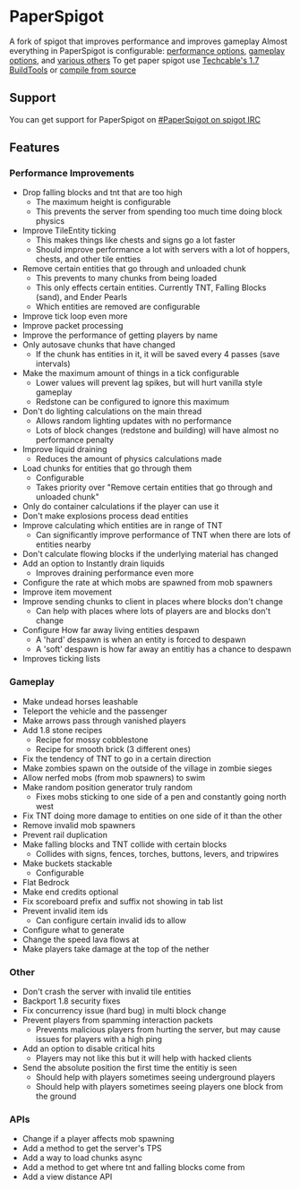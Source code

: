 PaperSpigot
============
A fork of spigot that improves performance and improves gameplay
Almost everything in PaperSpigot is configurable: [performance options](config/performance.md), [gameplay options](config/gameplay.md), and [various others](config/other.md)
To get paper spigot use [Techcable's 1.7 BuildTools](building.md#buildtools) or [compile from source](building.md#source)

## Support
You can get support for PaperSpigot on [#PaperSpigot on spigot IRC](http://irc.spi.gt/iris/?channels=PaperSpigot)

## Features

### Performance Improvements
- Drop falling blocks and tnt that are too high
    - The maximum height is configurable
    - This prevents the server from spending too much time doing block physics
- Improve TileEntity ticking
    - This makes things like chests and signs go a lot faster
    - Should improve performance a lot with servers with a lot of hoppers, chests, and other tile entties
- Remove certain entities that go through and unloaded chunk
    - This prevents to many chunks from being loaded
    - This only effects certain entities. Currently TNT, Falling Blocks (sand), and Ender Pearls
    - Which entities are removed are configurable
- Improve tick loop even more
- Improve packet processing
- Improve the performance of getting players by name
- Only autosave chunks that have changed
    - If the chunk has entities in it, it will be saved every 4 passes (save intervals)
- Make the maximum amount of things in a tick configurable
    - Lower values will prevent lag spikes, but will hurt vanilla style gameplay
    - Redstone can be configured to ignore this maximum
- Don't do lighting calculations on the main thread
    - Allows random lighting updates with no performance 
    - Lots of block changes (redstone and building) will have almost no performance penalty
- Improve liquid draining
    - Reduces the amount of physics calculations made
- Load chunks for entities that go through them
    - Configurable
    - Takes priority over "Remove certain entities that go through and unloaded chunk"
- Only do container calculations if the player can use it
- Don't make explosions process dead entities
- Improve calculating which entities are in range of TNT
    - Can significantly improve performance of TNT when there are lots of entities nearby
- Don't calculate flowing blocks if the underlying material has changed
- Add an option to Instantly drain liquids
    - Improves draining performance even more
- Configure the rate at which mobs are spawned from mob spawners
- Improve item movement
- Improve sending chunks to client in places where blocks don't change
    - Can help with places where lots of players are and blocks don't change
- Configure How far away living entities despawn
    - A 'hard' despawn is when an entity is forced to despawn
    - A 'soft' despawn is how far away an entitiy has a chance to despawn  
- Improves ticking lists
  
### Gameplay
- Make undead horses leashable
- Teleport the vehicle and the passenger
- Make arrows pass through vanished players
- Add 1.8 stone recipes
    - Recipe for mossy cobblestone
    - Recipe for smooth brick (3 different ones)
- Fix the tendency of TNT to go in a certain direction
- Make zombies spawn on the outside of the village in zombie sieges
- Allow nerfed mobs (from mob spawners) to swim
- Make random position generator truly random
    - Fixes mobs sticking to one side of a pen and constantly going north west
- Fix TNT doing more damage to entities on one side of it than the other
- Remove invalid mob spawners
- Prevent rail duplication
- Make falling blocks and TNT collide with certain blocks
    - Collides with signs, fences, torches, buttons, levers, and tripwires
- Make buckets stackable
    - Configurable
- Flat Bedrock
- Make end credits optional
- Fix scoreboard prefix and suffix not showing in tab list
- Prevent invalid item ids
    - Can configure certain invalid ids to allow
- Configure what to generate
- Change the speed lava flows at
- Make players take damage at the top of the nether

### Other
- Don't crash the server with invalid tile entities
- Backport 1.8 security fixes
- Fix concurrency issue (hard bug) in multi block change
- Prevent players from spamming interaction packets
    - Prevents malicious players from hurting the server, but may cause issues for players with a high ping
- Add an option to disable critical hits
    - Players may not like this but it will help with hacked clients
- Send the absolute position the first time the entitiy is seen
    - Should help with players sometimes seeing underground players
    - Should help with players sometimes seeing players one block from the ground
  
### APIs
- Change if a player affects mob spawning
- Add a method to get the server's TPS
- Add a way to load chunks async
- Add a method to get where tnt and falling blocks come from
- Add a view distance API
